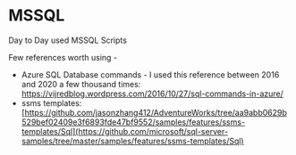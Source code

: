 # MSSQL
Day to Day used MSSQL Scripts

Few references worth using - 
* Azure SQL Database commands - I used this reference between 2016 and 2020 a few thousand times: https://vijredblog.wordpress.com/2016/10/27/sql-commands-in-azure/ 
* ssms templates:[https://github.com/jasonzhang412/AdventureWorks/tree/aa9abb0629b529bef02409e3f6893fde47bf9552/samples/features/ssms-templates/Sql](https://github.com/microsoft/sql-server-samples/tree/master/samples/features/ssms-templates/Sql)  
